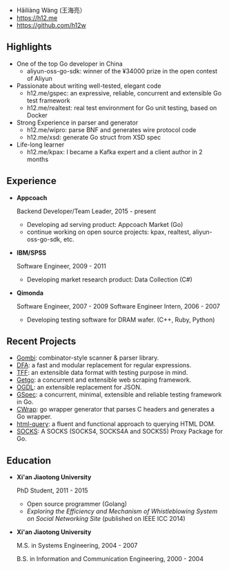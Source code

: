 * Hǎiliàng Wáng (王海亮）
* https://h12.me
* https://github.com/h12w

Highlights
----------

* One of the top Go developer in China
    - aliyun-oss-go-sdk: winner of the ¥34000 prize in the open contest of Aliyun
* Passionate about writing well-tested, elegant code
    - h12.me/gspec: an expressive, reliable, concurrent and extensible Go test framework
    - h12.me/realtest: real test environment for Go unit testing, based on Docker
* Strong Experience in parser and generator
    - h12.me/wipro: parse BNF and generates wire protocol code
    - h12.me/xsd: generate Go struct from XSD spec
* Life-long learner
    - h12.me/kpax: I became a Kafka expert and a client author in 2 months

Experience
----------
*   **Appcoach**

    Backend Developer/Team Leader, 2015 - present

    - Developing ad serving product: Appcoach Market (Go)
    - continue working on open source projects: kpax, realtest, aliyun-oss-go-sdk, etc.

*   **IBM/SPSS**

    Software Engineer, 2009 - 2011

    -   Developing market research product: Data Collection (C#)

*   **Qimonda**

    Software Engineer,        2007 - 2009
    Software Engineer Intern, 2006 - 2007

    -   Developing testing software for DRAM wafer. (C++, Ruby, Python)

Recent Projects
---------------

* [Gombi](https://github.com/h12w/gombi): combinator-style scanner & parser library.
* [DFA](https://github.com/h12w/dfa): a fast and modular replacement for regular
  expressions.
* [TFF](https://github.com/h12w/tff): an extensible data format with testing purpose
  in mind.
* [Getgo](https://github.com/haih12wliang/getgo): a concurrent and extensible web scraping
  framework.
* [OGDL](https://github.com/ogdl): an extensible replacement for JSON.
* [GSpec](https://github.com/h12w/gspec): a concurrent, minimal, extensible and
  reliable testing framework in Go.
* [CWrap](https://github.com/h12w/cwrap): go wrapper generator that parses C headers
  and generates a Go wrapper.
* [html-query](https://github.com/h12w/html-query): a fluent and functional approach
  to querying HTML DOM.
* [SOCKS](https://github.com/h12w/socks): A SOCKS (SOCKS4, SOCKS4A and SOCKS5) Proxy
  Package for Go.

Education
---------

*   **Xi'an Jiaotong University**

    PhD Student, 2011 - 2015

    -  Open source programmer (Golang)
    -  *Exploring the Efficiency and Mechanism of Whistleblowing System on
       Social Networking Site* (published on IEEE ICC 2014)

*   **Xi'an Jiaotong University**

    M.S. in Systems Engineering, 2004 - 2007

    B.S. in Information and Communication Engineering, 2000 - 2004
